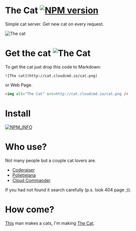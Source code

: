 The Cat [![NPM version][NPMIMGURL]][NPMURL]
===============
[NPMIMGURL]:                https://badge.fury.io/js/thecat.png
[NPM_INFO_IMG]:             https://nodei.co/npm/thecat.png?downloads=true&&stars
[NPMURL]:                   https://npmjs.org/package/thecat "npm"
Simple cat server. Get new cat on every request.

![The cat](http://cat.cloudcmd.io/cat.png "The Cat")

Get the cat ![The Cat](http://status-ok.cloudcmd.io/host/cat.cloudcmd.io/cat.png "Status")
===============
To get the cat just drop this code to Markdown:

```
![The cat](http://cat.cloudcmd.io/cat.png)
```

or Web Page.

```html
<img alt="The Cat" src=http://cat.cloudcmd.io/cat.png />
```

Install
===============
[![NPM_INFO][NPM_INFO_IMG]][NPMURL]

Who use?
===============
Not many people but a couple cat lovers are.

- [Coderaiser](http://coderaiser.github.io "Coderaiser")
- [Polietielana](http://polietilena.github.io "Polietilena")
- [Cloud Commander](http://cloudcmd.io "Cloud Commander")

If you had not found it search carefully (p.s. look 404 page ;)).

How come?
===============
[This](http://iconka.com/ "Iconka") man makes a cats, I'm making [The Cat](http://coderaiser.github.io/thecat).
